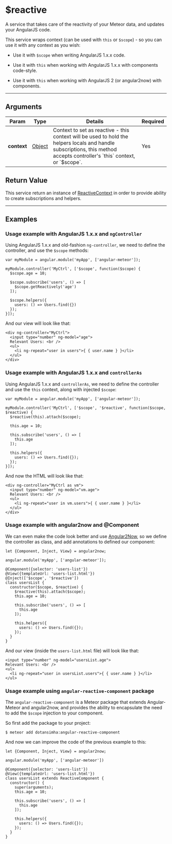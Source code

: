 # $reactive

A service that takes care of the reactivity of your Meteor data, and updates your AngularJS code.

This service wraps context (can be used with `this` or `$scope`) - so you can use it with any context as you wish:

* Use it with `$scope` when writing AngularJS 1.x.x code.

* Use it with `this` when working with AngularJS 1.x.x with components code-style.

* Use it with `this` when working with AngularJS 2 (or angular2now) with components.

-----

## Arguments

<table class="variables-matrix input-arguments">
  <thead>
  <tr>
    <th>Param</th>
    <th>Type</th>
    <th>Details</th>
    <th>Required</th>
  </tr>
  </thead>
  <tbody>
  <tr>
    <td><strong>context</strong></td>
    <td>
      <a href="" class="label type-hint type-hint-object">Object</a>
    </td>
    <td>Context to set as reactive - this context will be used to hold the helpers locals and handle subscriptions, this method accepts controller's `this` context, or `$scope`.</td>
    <td>Yes</td>
  </tr>
  </tbody>
</table>

## Return Value

This service return an instance of [ReactiveContext](/api/1.3.0/reactive-context) in order to provide ability to create subscriptions and helpers.

------

## Examples


### Usage example with AngularJS 1.x.x and `ngController`

Using AngularJS 1.x.x and old-fashion `ng-controller`, we need to define the controller, and use the `$scope` methods:

    var myModule = angular.module('myApp', ['angular-meteor']);

    myModule.controller('MyCtrl', ['$scope', function($scope) {
      $scope.age = 10;

      $scope.subscribe('users', () => [
        $scope.getReactively('age')
      ]);

      $scope.helpers({
        users: () => Users.find({})
      });
    }]);

And our view will look like that:

    <div ng-controller="MyCtrl">
      <input type="number" ng-model="age">
      Relevant Users: <br />
      <ul>
        <li ng-repeat="user in users">{ { user.name } }</li>
      </ul>
    </div>



### Usage example with AngularJS 1.x.x and `controllerAs`

Using AngularJS 1.x.x and `controllerAs`, we need to define the controller and use the `this` context, along with injected `$scope`:

    var myModule = angular.module('myApp', ['angular-meteor']);

    myModule.controller('MyCtrl', ['$scope', '$reactive', function($scope, $reactive) {
      $reactive(this).attach($scope);

      this.age = 10;

      this.subscribe('users', () => [
        this.age
      ]);

      this.helpers({
        users: () => Users.find({});
      });
    }]);

And now the HTML will look like that:

    <div ng-controller="MyCtrl as vm">
      <input type="number" ng-model="vm.age">
      Relevant Users: <br />
      <ul>
        <li ng-repeat="user in vm.users">{ { user.name } }</li>
      </ul>
    </div>



### Usage example with angular2now and @Component

We can even make the code look better and use [Angular2Now](https://github.com/pbastowski/angular2-now), so we define the controller as class, and add annotations to defined our component:

    let {Component, Inject, View} = angular2now;

    angular.module('myApp', ['angular-meteor']);

    @Component({selector: 'users-list'})
    @View({templateUrl: 'users-list.html'})
    @Inject(['$scope', '$reactive'])
    class usersList {
      constructor($scope, $reactive) {
        $reactive(this).attach($scope);
        this.age = 10;

        this.subscribe('users', () => [
          this.age
        ]);

        this.helpers({
          users: () => Users.find({});
        });
      }
    }

And our view (inside the `users-list.html` file) will look like that:

    <input type="number" ng-model="usersList.age">
    Relevant Users: <br />
    <ul>
      <li ng-repeat="user in usersList.users">{ { user.name } }</li>
    </ul>



### Usage example using `angular-reactive-component` package

The `angular-reactive-component` is a Meteor package that extends Angular-Meteor and angular2now, and provides the ability to encapsulate the need to add the `$scope` injection to your component.

So first add the package to your project:

    $ meteor add dotansimha:angular-reactive-component

And now we can improve the code of the previous example to this:

    let {Component, Inject, View} = angular2now;

    angular.module('myApp', ['angular-meteor'])

    @Component({selector: 'users-list'})
    @View({templateUrl: 'users-list.html'})
    class usersList extends ReactiveComponent {
      constructor() {
        super(arguments);
        this.age = 10;

        this.subscribe('users', () => [
          this.age
        ]);

        this.helpers({
          users: () => Users.find({});
        });
      }
    }
